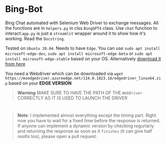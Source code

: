 # Bing-Bot
Bing Chat automated with Selenium Web Driver to exchange messages. All the functions are in `helpers.py` in clss `BingGPT4` class. Use `chat` function to interact.`app.py` is just a `streamlit` wrapper around it to show how it's working. Read the `Docstring`.


Tested on `Ubuntu 20.04`. Needs to have `Edge`. You can use `sudo apt install microsoft-edge-dev`, `sudo apt install microsoft-edge-beta` or `sudo apt install microsoft-edge-stable` based on your OS. Alternatively [download it from here](https://www.microsoft.com/en-us/edge/download?form=MA13FJ)


You need a Webdriver which can be downloaded via `wget https://msedgedriver.azureedge.net/114.0.1823.18/edgedriver_linux64.zip`  based on your **EDGE VERSION**
> __Warning__ 
> MAKE SURE TO HAVE THE PATH OF THE `WebDriver` CORRECTLY AS IT IS USED TO LAUNCH THE DRIVER

# 
> __Note__:
> I implemented almost everything except the timing part. Right now you have to wait for a fixed time before the response is returned. 
If anyone can implement a dynamic version by checking regurlarly and returning the response as soon as it `finishes` (it can give half resilts too), please open a pull request.
```
